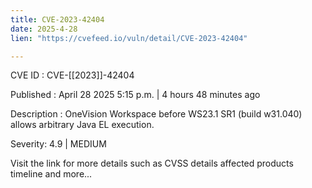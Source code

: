 ```yaml
---
title: CVE-2023-42404
date: 2025-4-28
lien: "https://cvefeed.io/vuln/detail/CVE-2023-42404"

---
```


CVE ID : CVE-[[2023]]-42404

Published :  April 28
2025
5:15 p.m. | 4 hours
48 minutes ago

Description : OneVision Workspace before WS23.1 SR1 (build w31.040) allows arbitrary Java EL execution.

Severity: 4.9 | MEDIUM

Visit the link for more details
such as CVSS details
affected products
timeline
and more...
